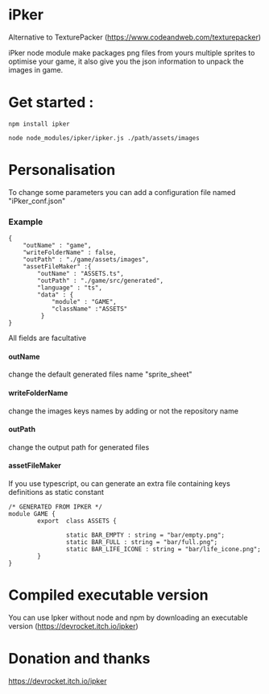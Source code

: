 # iPker

Alternative to TexturePacker (https://www.codeandweb.com/texturepacker)

iPker node module make packages png files from yours multiple sprites to optimise your game, it also give you the json information to unpack the images in game.

# Get started :
```
npm install ipker

node node_modules/ipker/ipker.js ./path/assets/images
```

# Personalisation
To change some parameters you can add a configuration file named "iPker_conf.json"

### Example
```
{
    "outName" : "game",
    "writeFolderName" : false,
    "outPath" : "./game/assets/images",
    "assetFileMaker" :{
        "outName" : "ASSETS.ts",
        "outPath" : "./game/src/generated",
        "language" : "ts",
        "data" : {
            "module" : "GAME",
            "className" :"ASSETS"
         }
}
```
All fields are facultative
#### outName
change the default generated files name "sprite_sheet"
#### writeFolderName
change the images keys names by adding or not the repository name
#### outPath
change the output path for generated files
#### assetFileMaker
If you use typescript, ou can generate an extra file containing keys definitions as static constant
```
/* GENERATED FROM IPKER */
module GAME {
		export  class ASSETS {

				static BAR_EMPTY : string = "bar/empty.png";
				static BAR_FULL : string = "bar/full.png";
				static BAR_LIFE_ICONE : string = "bar/life_icone.png";
        }
}
```

# Compiled executable version
You can use Ipker without node and npm by downloading an executable version (https://devrocket.itch.io/ipker)

# Donation and thanks
https://devrocket.itch.io/ipker
